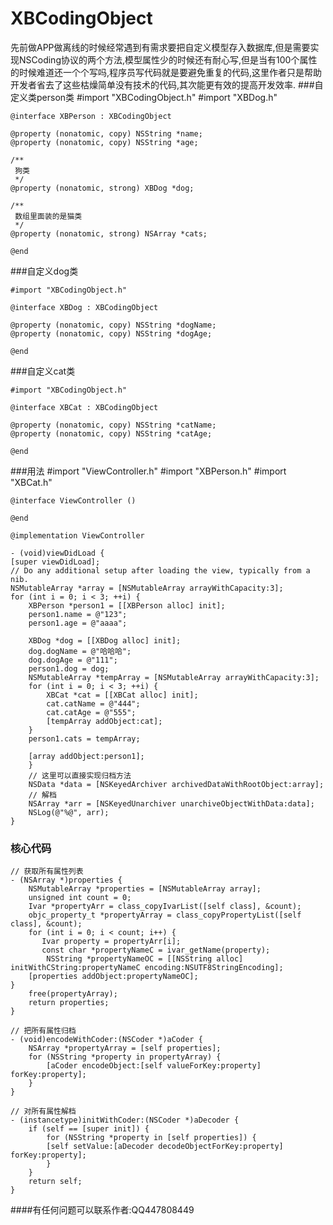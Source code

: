 # XBCodingObject
先前做APP做离线的时候经常遇到有需求要把自定义模型存入数据库,但是需要实现NSCoding协议的两个方法,模型属性少的时候还有耐心写,但是当有100个属性的时候难道还一个个写吗,程序员写代码就是要避免重复的代码,这里作者只是帮助开发者省去了这些枯燥简单没有技术的代码,其次能更有效的提高开发效率.
###自定义类person类
    #import "XBCodingObject.h"
    #import "XBDog.h"

    @interface XBPerson : XBCodingObject

    @property (nonatomic, copy) NSString *name;
    @property (nonatomic, copy) NSString *age;

    /**
     狗类
     */
    @property (nonatomic, strong) XBDog *dog;

    /**
     数组里面装的是猫类
     */
    @property (nonatomic, strong) NSArray *cats;
    
    @end
    
###自定义dog类

	#import "XBCodingObject.h"

    @interface XBDog : XBCodingObject
    
    @property (nonatomic, copy) NSString *dogName;
    @property (nonatomic, copy) NSString *dogAge;
    
    @end
    
###自定义cat类
 
    #import "XBCodingObject.h"
    
    @interface XBCat : XBCodingObject
    
    @property (nonatomic, copy) NSString *catName;
    @property (nonatomic, copy) NSString *catAge;
    
    @end
    
###用法
    #import "ViewController.h"
    #import "XBPerson.h"
    #import "XBCat.h"
    
    @interface ViewController ()
    
    @end
    
    @implementation ViewController
    
    - (void)viewDidLoad {
    [super viewDidLoad];
    // Do any additional setup after loading the view, typically from a nib.
    NSMutableArray *array = [NSMutableArray arrayWithCapacity:3];
    for (int i = 0; i < 3; ++i) {
        XBPerson *person1 = [[XBPerson alloc] init];
        person1.name = @"123";
        person1.age = @"aaaa";
        
        XBDog *dog = [[XBDog alloc] init];
        dog.dogName = @"哈哈哈";
        dog.dogAge = @"111";
        person1.dog = dog;
        NSMutableArray *tempArray = [NSMutableArray arrayWithCapacity:3];
        for (int i = 0; i < 3; ++i) {
            XBCat *cat = [[XBCat alloc] init];
            cat.catName = @"444";
            cat.catAge = @"555";
            [tempArray addObject:cat];
        }
        person1.cats = tempArray;
        
        [array addObject:person1];
        }
        // 这里可以直接实现归档方法
        NSData *data = [NSKeyedArchiver archivedDataWithRootObject:array];
        // 解档
        NSArray *arr = [NSKeyedUnarchiver unarchiveObjectWithData:data];
        NSLog(@"%@", arr);
    }
    
### 核心代码

    // 获取所有属性列表
    - (NSArray *)properties {
    	NSMutableArray *properties = [NSMutableArray array];
    	unsigned int count = 0;
   	    Ivar *propertyArr = class_copyIvarList([self class], &count);
        objc_property_t *propertyArray = class_copyPropertyList([self class], &count);
        for (int i = 0; i < count; i++) {
           Ivar property = propertyArr[i];
           const char *propertyNameC = ivar_getName(property);
            NSString *propertyNameOC = [[NSString alloc] initWithCString:propertyNameC encoding:NSUTF8StringEncoding];
        [properties addObject:propertyNameOC];
    }
        free(propertyArray);
        return properties;
    }

	// 把所有属性归档
    - (void)encodeWithCoder:(NSCoder *)aCoder {
        NSArray *propertyArray = [self properties];
        for (NSString *property in propertyArray) {
            [aCoder encodeObject:[self valueForKey:property] forKey:property];
        }    
    }

	// 对所有属性解档
    - (instancetype)initWithCoder:(NSCoder *)aDecoder {
        if (self == [super init]) {
            for (NSString *property in [self properties]) {
            [self setValue:[aDecoder decodeObjectForKey:property] forKey:property];
            }
        }
        return self;
    }

####有任何问题可以联系作者:QQ447808449
